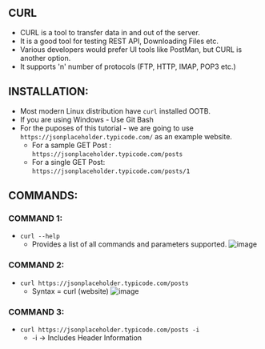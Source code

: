 
## CURL
* CURL is a tool to transfer data in and out of the server.
* It is a good tool for testing REST API, Downloading Files etc. 
* Various developers would prefer UI tools like PostMan, but CURL is another option.
* It supports 'n' number of protocols (FTP, HTTP, IMAP, POP3 etc.)

## INSTALLATION:
* Most modern Linux distribution have `curl` installed OOTB.
* If you are using Windows - Use Git Bash
* For the puposes of this tutorial - we are going to use `https://jsonplaceholder.typicode.com/` as an example website. 
  * For a sample GET Post : `https://jsonplaceholder.typicode.com/posts`
  * For a single GET Post: `https://jsonplaceholder.typicode.com/posts/1`

## COMMANDS:

### COMMAND 1:
* `curl --help` 
  * Provides a list of all commands and parameters supported. 
   ![image](https://user-images.githubusercontent.com/2145211/132132229-49625964-7dd7-4f53-ab67-83fb91493a0f.png)

### COMMAND 2:
* `curl https://jsonplaceholder.typicode.com/posts` 
  * Syntax = curl (website)
  ![image](https://user-images.githubusercontent.com/2145211/132132259-5b031b9a-55ac-447e-b49d-ce061584f2a6.png)

### COMMAND 3:
* `curl https://jsonplaceholder.typicode.com/posts -i`
  * -i -> Includes Header Information 